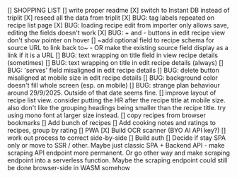 [] SHOPPING LIST
[] write proper readme
[X] switch to Instant DB instead of triplit
[X] reseed all the data from triplit
[X] BUG: tag labels repeated on recipe list page
[X] BUG: loading recipe edit from importer only allows save, editing the fields doesn't work
[X] BUG: + and - buttons in edit recipe view don't show pointer on hover
[] ~add optional field to recipe schema for source URL to link back to~ - OR make the existing source field display as a link if it is a URL
[] BUG: text wrapping on title field in view recipe details (sometimes)
[] BUG: text wrapping on title in edit recipe details (always)
[] BUG: 'serves' field misaligned in edit recipe details
[] BUG: delete button misaligned at mobile size in edit recipe details
[] BUG: background color doesn't fill whole screen (esp. on mobile)
[] BUG: strange plan behaviour around 29/9/2025. Outside of that date seems fine.
[] improve layout of recipe list view. consider putting the HR after the recipe title at mobile size. also don't like the grouping headings being smaller than the recipe title. try using mono font at larger size instead.
[] copy recipes from browser bookmarks
[] Add bunch of recipes
[] Add cooking notes and ratings to recipes, group by rating
[] PWA
[X] Build OCR scanner (BYO AI API key?)
[] work out process to correct side-by-side
[] Build auth
[] Decide if stay SPA only or move to SSR / other. Maybe just classic SPA + Backend API - make scraping API endpoint more permanent. Or go other way and make scraping endpoint into a serverless function. Maybe the scraping endpoint could still be done browser-side in WASM somehow
